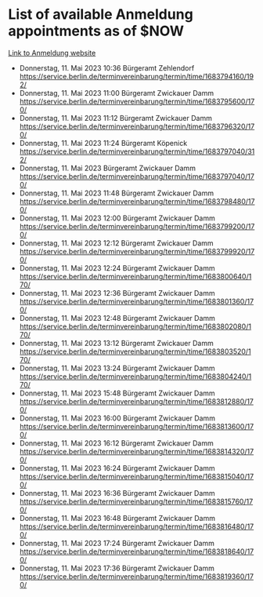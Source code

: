 # List of available Anmeldung appointments as of $NOW
[Link to Anmeldung website](https://service.berlin.de/terminvereinbarung/termin/tag.php?termin=1&anliegen[]=120686&dienstleisterlist=122210,122217,327316,122219,327312,122227,327314,122231,327346,122243,327348,122254,122252,329742,122260,329745,122262,329748,122271,327278,122273,327274,122277,327276,330436,122280,327294,122282,327290,122284,327292,122291,327270,122285,327266,122286,327264,122296,327268,150230,329760,122297,327286,122294,327284,122312,329763,122314,329775,122304,327330,122311,327334,122309,327332,317869,122281,327352,122279,329772,122283,122276,327324,122274,327326,122267,329766,122246,327318,122251,327320,122257,327322,122208,327298,122226,327300&herkunft=http%3A%2F%2Fservice.berlin.de%2Fdienstleistung%2F120686%2F)
- Donnerstag, 11. Mai 2023 10:36 Bürgeramt Zehlendorf https://service.berlin.de/terminvereinbarung/termin/time/1683794160/192/
- Donnerstag, 11. Mai 2023 11:00 Bürgeramt Zwickauer Damm https://service.berlin.de/terminvereinbarung/termin/time/1683795600/170/
- Donnerstag, 11. Mai 2023 11:12 Bürgeramt Zwickauer Damm https://service.berlin.de/terminvereinbarung/termin/time/1683796320/170/
- Donnerstag, 11. Mai 2023 11:24 Bürgeramt Köpenick https://service.berlin.de/terminvereinbarung/termin/time/1683797040/312/
- Donnerstag, 11. Mai 2023  Bürgeramt Zwickauer Damm https://service.berlin.de/terminvereinbarung/termin/time/1683797040/170/
- Donnerstag, 11. Mai 2023 11:48 Bürgeramt Zwickauer Damm https://service.berlin.de/terminvereinbarung/termin/time/1683798480/170/
- Donnerstag, 11. Mai 2023 12:00 Bürgeramt Zwickauer Damm https://service.berlin.de/terminvereinbarung/termin/time/1683799200/170/
- Donnerstag, 11. Mai 2023 12:12 Bürgeramt Zwickauer Damm https://service.berlin.de/terminvereinbarung/termin/time/1683799920/170/
- Donnerstag, 11. Mai 2023 12:24 Bürgeramt Zwickauer Damm https://service.berlin.de/terminvereinbarung/termin/time/1683800640/170/
- Donnerstag, 11. Mai 2023 12:36 Bürgeramt Zwickauer Damm https://service.berlin.de/terminvereinbarung/termin/time/1683801360/170/
- Donnerstag, 11. Mai 2023 12:48 Bürgeramt Zwickauer Damm https://service.berlin.de/terminvereinbarung/termin/time/1683802080/170/
- Donnerstag, 11. Mai 2023 13:12 Bürgeramt Zwickauer Damm https://service.berlin.de/terminvereinbarung/termin/time/1683803520/170/
- Donnerstag, 11. Mai 2023 13:24 Bürgeramt Zwickauer Damm https://service.berlin.de/terminvereinbarung/termin/time/1683804240/170/
- Donnerstag, 11. Mai 2023 15:48 Bürgeramt Zwickauer Damm https://service.berlin.de/terminvereinbarung/termin/time/1683812880/170/
- Donnerstag, 11. Mai 2023 16:00 Bürgeramt Zwickauer Damm https://service.berlin.de/terminvereinbarung/termin/time/1683813600/170/
- Donnerstag, 11. Mai 2023 16:12 Bürgeramt Zwickauer Damm https://service.berlin.de/terminvereinbarung/termin/time/1683814320/170/
- Donnerstag, 11. Mai 2023 16:24 Bürgeramt Zwickauer Damm https://service.berlin.de/terminvereinbarung/termin/time/1683815040/170/
- Donnerstag, 11. Mai 2023 16:36 Bürgeramt Zwickauer Damm https://service.berlin.de/terminvereinbarung/termin/time/1683815760/170/
- Donnerstag, 11. Mai 2023 16:48 Bürgeramt Zwickauer Damm https://service.berlin.de/terminvereinbarung/termin/time/1683816480/170/
- Donnerstag, 11. Mai 2023 17:24 Bürgeramt Zwickauer Damm https://service.berlin.de/terminvereinbarung/termin/time/1683818640/170/
- Donnerstag, 11. Mai 2023 17:36 Bürgeramt Zwickauer Damm https://service.berlin.de/terminvereinbarung/termin/time/1683819360/170/
